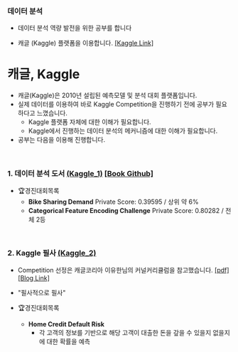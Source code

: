 ### 데이터 분석

- 데이터 분석 역량 발전을 위한 공부를 합니다

- 캐글 (Kaggle) 플랫폼을 이용합니다. [[Kaggle Link]](https://www.kaggle.com/)

# 캐글, Kaggle

- 캐글(Kaggle)은 2010년 설립된 예측모델 및 분석 대회 플랫폼입니다.
- 실제 데이터를 이용하여 바로 Kaggle Competition을 진행하기 전에 공부가 필요하다고 느꼈습니다.
  - Kaggle 플랫폼 자체에 대한 이해가 필요합니다.
  - Kaggle에서 진행하는 데이터 분석의 메커니즘에 대한 이해가 필요합니다.
- 공부는 다음을 이용해 진행합니다.

</br>

### 1. 데이터 분석 도서 [(Kaggle_1)](https://github.com/park4264/Study-with-Kaggle/tree/main/Kaggle_1) [[Book Github]](https://github.com/BaekKyunShin/musthave_mldl_problem_solving_strategy)
- 🏆경진대회목록
  - **Bike Sharing Demand** Private Score: 0.39595 / 상위 약 6%
  - **Categorical Feature Encoding Challenge** Private Score: 0.80282 / 전체 2등

</br>

### 2. Kaggle 필사 [(Kaggle_2)](https://github.com/park4264/Study-with-Kaggle/tree/main/Kaggle_2)
- Competition 선정은 캐글코리아 이유한님의 커널커리큘럼을 참고했습니다. [[pdf]](https://github.com/park4264/Study-with-Kaggle/blob/main/%EC%BB%A4%EB%84%90%EC%BB%A4%EB%A6%AC%ED%81%98%EB%9F%BC.pdf) [[Blog Link]](https://kaggle-kr.tistory.com/32)

- "필사적으로 필사"

- 🏆경진대회목록
  - **Home Credit Default Risk**
    - 각 고객의 정보를 기반으로 해당 고객이 대출한 돈을 갚을 수 있을지 없을지에 대한 확률을 예측




